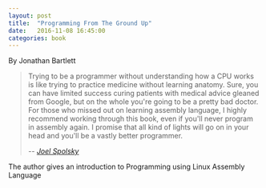 ```yaml
---
layout: post
title:  "Programming From The Ground Up"
date:   2016-11-08 16:45:00
categories: book
---
```


By Jonathan Bartlett

> Trying to be a programmer without understanding how a CPU works is like trying to practice medicine without learning anatomy. Sure, you can have limited success curing patients with medical advice gleaned from Google, but on the whole you're going to be a pretty bad doctor. For those who missed out on learning assembly language, I highly recommend working through this book, even if you'll never program in assembly again. I promise that all kind of lights will go on in your head and you'll be a vastly better programmer.
>
> -- <cite>[Joel Spolsky](http://www.joelonsoftware.com/)</cite>



The author gives an introduction to Programming using Linux Assembly Language

